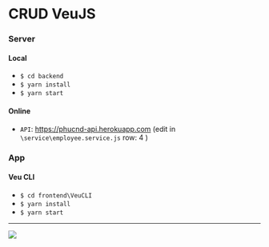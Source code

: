 # CRUD VeuJS
### Server
#### Local
- `$ cd backend`
- `$ yarn install`
- `$ yarn start`
#### Online
- `API`: <https://phucnd-api.herokuapp.com> (edit in `\service\employee.service.js` row: 4 )
### App
#### Veu CLI 
- `$ cd frontend\VeuCLI`
- `$ yarn install`
- `$ yarn start`
-------------

![](https://i.imgur.com/ktXZ82C.png) 
